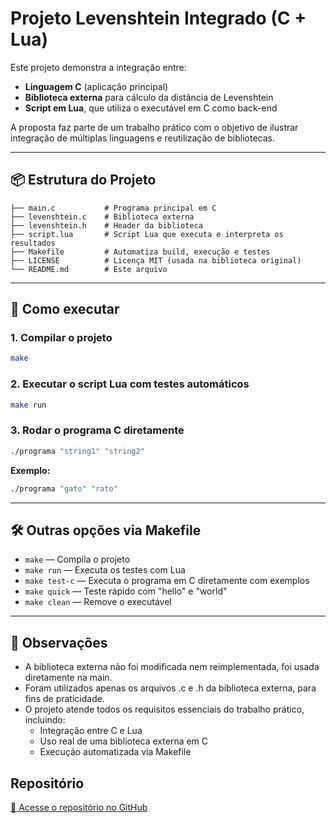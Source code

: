 # Projeto Levenshtein Integrado (C + Lua)

Este projeto demonstra a integração entre:
- **Linguagem C** (aplicação principal)
- **Biblioteca externa** para cálculo da distância de Levenshtein
- **Script em Lua**, que utiliza o executável em C como back-end

A proposta faz parte de um trabalho prático com o objetivo de ilustrar integração de múltiplas linguagens e reutilização de bibliotecas.

---

## 📦 Estrutura do Projeto

```
├── main.c           # Programa principal em C
├── levenshtein.c    # Biblioteca externa
├── levenshtein.h    # Header da biblioteca
├── script.lua       # Script Lua que executa e interpreta os resultados
├── Makefile         # Automatiza build, execução e testes
├── LICENSE          # Licença MIT (usada na biblioteca original)
└── README.md        # Este arquivo
```

---

## 🚀 Como executar

### 1. Compilar o projeto
```bash
make
```

### 2. Executar o script Lua com testes automáticos
```bash
make run
```

### 3. Rodar o programa C diretamente
```bash
./programa "string1" "string2"
```

**Exemplo:**
```bash
./programa "gato" "rato"
```

---

## 🛠️ Outras opções via Makefile

- `make` — Compila o projeto
- `make run` — Executa os testes com Lua
- `make test-c` — Executa o programa em C diretamente com exemplos
- `make quick` — Teste rápido com "hello" e "world"
- `make clean` — Remove o executável

---

## 📌 Observações

- A biblioteca externa não foi modificada nem reimplementada, foi usada diretamente na main.
- Foram utilizados apenas os arquivos .c e .h da biblioteca externa, para fins de praticidade.
- O projeto atende todos os requisitos essenciais do trabalho prático, incluindo:
  - Integração entre C e Lua
  - Uso real de uma biblioteca externa em C
  - Execução automatizada via Makefile

## Repositório

[🔗 Acesse o repositório no GitHub](https://github.com/MatheusFoltran/c-with-lua-levenshtein)